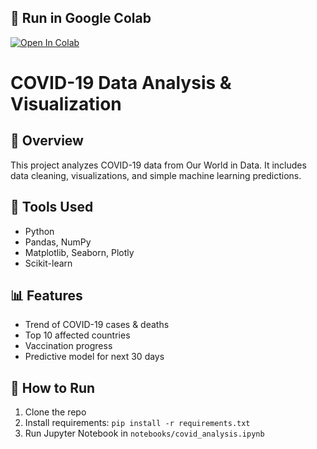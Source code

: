## 🚀 Run in Google Colab

[![Open In Colab](https://colab.research.google.com/assets/colab-badge.svg)](https://colab.research.google.com/github/<your-username>/<your-repo-name>/blob/main/notebooks/covid_analysis.ipynb)


# COVID-19 Data Analysis & Visualization

## 📌 Overview
This project analyzes COVID-19 data from Our World in Data. 
It includes data cleaning, visualizations, and simple machine learning predictions.

## 🔧 Tools Used
- Python
- Pandas, NumPy
- Matplotlib, Seaborn, Plotly
- Scikit-learn

## 📊 Features
- Trend of COVID-19 cases & deaths
- Top 10 affected countries
- Vaccination progress
- Predictive model for next 30 days

## 🚀 How to Run
1. Clone the repo
2. Install requirements: `pip install -r requirements.txt`
3. Run Jupyter Notebook in `notebooks/covid_analysis.ipynb`
